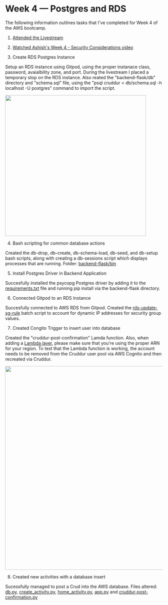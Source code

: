 # Week 4 — Postgres and RDS

The following information outlines tasks that I've completed for Week 4 of the AWS bootcamp.

1. [Attended the Livestream](https://www.youtube.com/watch?v=EtD7Kv5YCUs)

2. [Watched Ashish's Week 4 - Security Considerations	video](https://www.youtube.com/watch?v=UourWxz7iQg&list=PLBfufR7vyJJ7k25byhRXJldB5AiwgNnWv&index=45)

3. Create RDS Postgres Instance	

Setup an RDS instance using Gitpod, using the proper instanace class, password, avaialbility zone, and port. During the livestream I placed a temporary stop on the RDS instance. Also reated the "backend-flask/db" directory and "schema.sql" file, using the "psql cruddur < db/schema.sql -h localhost -U postgres" command to import the script.

<img src="https://user-images.githubusercontent.com/20970865/225889658-c4b68ae6-21db-4adc-bb84-96af8705acfa.PNG" width=450>

4. Bash scripting for common database actions	

Created the db-drop, db-create, db-schema-load, db-seed, and db-setup bash scripts, along with creating a db-sessions script which displays processes that are running. 
Folder: [backend-flask/bin](https://github.com/Gamerrethink/aws-bootcamp-cruddur-2023/tree/week-4/backend-flask/bin)

5. Install Postgres Driver in Backend Application	

Succesfully installed the psycopg Postgres driver by adding it to the [requirements.txt](https://github.com/Gamerrethink/aws-bootcamp-cruddur-2023/blob/week-4/backend-flask/requirements.txt) file and running pip install via the backend-flask directory.

6. Connected Gitpod to an RDS Instance	

Succesfully connected to AWS RDS from Gitpod. Created the [rds-update-sg-rule](https://github.com/Gamerrethink/aws-bootcamp-cruddur-2023/blob/week-4/backend-flask/bin/rds-update-sg-rule) batch script to account for dynamic IP addresses for security group values.

7. Created Congito Trigger to insert user into database	

Created the "cruddur-post-confirmation" Lamda function. Also, when adding a [Lambda layer](https://github.com/jetbridge/psycopg2-lambda-layer), please make sure that you're using the proper ARN for your region. To test that the Lambda function is working, the account needs to be removed from the Cruddur user pool via AWS Cognito and then recreated via Cruddur.

<img src="https://user-images.githubusercontent.com/20970865/225892292-e8f30d42-17b5-48b4-9226-3f7c8ad5b91b.PNG" width=650>

8. Created new activities with a database insert	

Sucessfully managed to post a Crud into the AWS database. Files altered: [db.py](https://github.com/Gamerrethink/aws-bootcamp-cruddur-2023/blob/week-4-activities/backend-flask/lib/db.py), [create_activity.py](https://github.com/Gamerrethink/aws-bootcamp-cruddur-2023/blob/week-4-activities/backend-flask/services/create_activity.py), [home_activity.py](https://github.com/Gamerrethink/aws-bootcamp-cruddur-2023/blob/week-4-activities/backend-flask/services/home_activities.py), [app.py](https://github.com/Gamerrethink/aws-bootcamp-cruddur-2023/blob/week-4-activities/backend-flask/app.py) and [cruddur-post-confirmation.py](https://github.com/Gamerrethink/aws-bootcamp-cruddur-2023/blob/week-4-activities/aws/lambdas/cruddur-post-confirmation.py)
